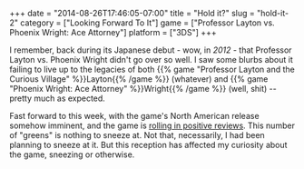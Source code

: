 +++
date = "2014-08-26T17:46:05-07:00"
title = "Hold it?"
slug = "hold-it-2"
category = ["Looking Forward To It"]
game = ["Professor Layton vs. Phoenix Wright: Ace Attorney"]
platform = ["3DS"]
+++

I remember, back during its Japanese debut - wow, in <i>2012</i> - that Professor Layton vs. Phoenix Wright didn't go over so well.  I saw some blurbs about it failing to live up to the legacies of both {{% game "Professor Layton and the Curious Village" %}}Layton{{% /game %}} (whatever) and {{% game "Phoenix Wright: Ace Attorney" %}}Wright{{% /game %}} (well, shit) -- pretty much as expected.

Fast forward to this week, with the game's North American release somehow imminent, and the game is <a href="http://www.metacritic.com/game/3ds/professor-layton-vs-phoenix-wright-ace-attorney">rolling in positive reviews</a>.  This number of "greens" is nothing to sneeze at.  Not that, necessarily, I had been planning to sneeze at it.  But this reception has affected my curiosity about the game, sneezing or otherwise.